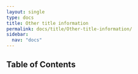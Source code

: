 ```yaml
---
layout: single
type: docs
title: Other title information
permalink: docs/title/Other-title-information/
sidebar:
  nav: "docs"
---
```


## Table of Contents

